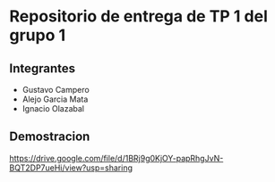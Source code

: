 # Repositorio de entrega de TP 1 del grupo 1

## Integrantes
- Gustavo Campero
- Alejo Garcia Mata
- Ignacio Olazabal

## Demostracion
https://drive.google.com/file/d/1BRj9g0KjOY-papRhgJvN-BQT2DP7ueHi/view?usp=sharing